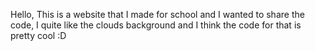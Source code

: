 Hello, This is a website that I made for school and I wanted to share the code, I quite like the clouds background and I think the code for that is pretty cool :D
